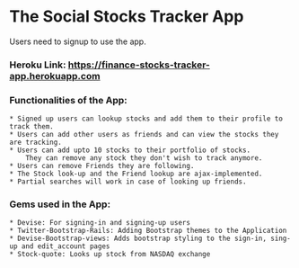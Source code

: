 # The Social Stocks Tracker App  

Users need to signup to use the app.

### Heroku Link: https://finance-stocks-tracker-app.herokuapp.com  

### Functionalities of the App:
	* Signed up users can lookup stocks and add them to their profile to track them.  
	* Users can add other users as friends and can view the stocks they are tracking.  
	* Users can add upto 10 stocks to their portfolio of stocks.
		They can remove any stock they don't wish to track anymore.  
	* Users can remove Friends they are following.  
	* The Stock look-up and the Friend lookup are ajax-implemented.  
	* Partial searches will work in case of looking up friends.  

### Gems used in the App:  
	* Devise: For signing-in and signing-up users  
	* Twitter-Bootstrap-Rails: Adding Bootstrap themes to the Application  
	* Devise-Bootstrap-views: Adds bootstrap styling to the sign-in, sing-up and edit_account pages  
	* Stock-quote: Looks up stock from NASDAQ exchange
